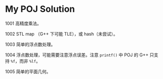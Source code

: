 # My POJ Solution

1001 高精度乘法。

1002 STL map （G++ 下可能 TLE），或 hash（未尝试）。

1003 简单的浮点数处理。

1004 浮点数处理，可能需要注意浮点误差。注意 `printf()` 中 POJ 的 G++ 只支持 `%f`，而非 `%lf`。

1005 简单的平面几何。
